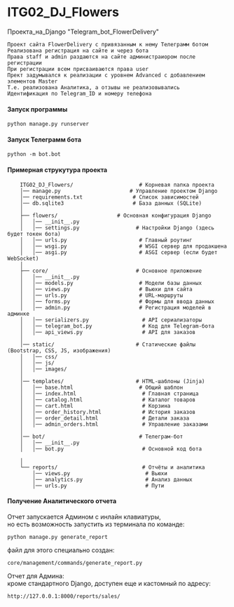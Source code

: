 # ITG02_DJ_Flowers
 Проекта_на_Django "Telegram_bot_FlowerDelivery"

    Проект сайта FlowerDelivery с привязанным к нему Телеграмм ботом
    Реализована регистрация на сайте и через бота
    Права staff и admin раздаются на сайте администраиором после регистрации
    При регистрации всем присваиваются права user
    Прект задумывался к реализации с уровнем Advanced с добавлением элементов Master
    Т.е. реализована Аналитика, а отзывы не реализовывались
    Идентификация по Telegram_ID и номеру телефона
    

#### Запуск программы 

    python manage.py runserver


#### Запуск Телеграмм бота

    python -m bot.bot

#### Примерная струкутура проекта

        ITG02_DJ_Flowers/                     # Корневая папка проекта
        │── manage.py                      # Управление проектом Django
        │── requirements.txt                # Список зависимостей
        │── db.sqlite3                      # База данных (SQLite)
        │
        ├── flowers/                   # Основная конфигурация Django
        │   │── __init__.py
        │   │── settings.py                  # Настройки Django (здесь будет токен бота)
        │   │── urls.py                       # Главный роутинг
        │   │── wsgi.py                       # WSGI сервер для продакшена
        │   │── asgi.py                       # ASGI сервер (если будет WebSocket)
        │
        ├── core/                            # Основное приложение
        │   │── __init__.py
        │   │── models.py                     # Модели базы данных
        │   │── views.py                      # Вьюхи для сайта
        │   │── urls.py                       # URL-маршруты
        │   │── forms.py                      # Формы для ввода данных
        │   │── admin.py                      # Регистрация моделей в админке
        │   │── serializers.py                 # API сериализаторы
        │   │── telegram_bot.py                # Код для Telegram-бота
        │   │── api_views.py                   # API для заказов
        │
        │── static/                          # Статические файлы (Bootstrap, CSS, JS, изображения)
        │   │── css/
        │   │── js/
        │   │── images/
        │
        │── templates/                       # HTML-шаблоны (Jinja)
        │   │── base.html                     # Общий шаблон
        │   │── index.html                     # Главная страница
        │   │── catalog.html                   # Каталог товаров
        │   │── cart.html                      # Корзина
        │   │── order_history.html             # История заказов
        │   │── order_detail.html              # Детали заказа
        │   │── admin_orders.html              # Управление заказами
        │
        │── bot/                              # Телеграм-бот
        │   │── __init__.py
        │   │── bot.py                         # Основной код бота
 
        │
        └── reports/                           # Отчёты и аналитика
            │── views.py                        # Вьюхи
            │── analytics.py                    # Анализ данных
            │── urls.py                         # Пути

#### Получение Аналитического отчета

Отчет запускается Админом с инлайн клавиатуры,<br>
но есть возможность запустить из терминала по команде:<br>

    python manage.py generate_report

файл для этого специально создан:<br>

    core/management/commands/generate_report.py

Отчет для Админа:<br>
кроме стандартного Django, доступен еще и кастомный по адресу:

    http://127.0.0.1:8000/reports/sales/